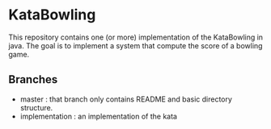 KataBowling
=================
This repository contains one (or more) implementation of the KataBowling in java. The goal is to implement a system that compute the score of a bowling game.

Branches
--------
* master : that branch only contains README and basic directory structure.
* implementation : an implementation of the kata